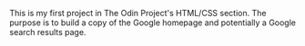 This is my first project in The Odin Project's HTML/CSS section. The purpose is to build a copy of the Google homepage and potentially a Google search results page.